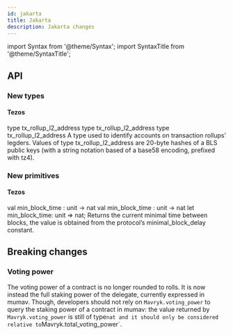 ```yaml
---
id: jakarta
title: Jakarta
description: Jakarta changes
---
```


import Syntax from '@theme/Syntax';
import SyntaxTitle from '@theme/SyntaxTitle';

## API

### New types

#### Tezos
<SyntaxTitle syntax="pascaligo">
type tx_rollup_l2_address
</SyntaxTitle>
<SyntaxTitle syntax="cameligo">
type tx_rollup_l2_address
</SyntaxTitle>

<SyntaxTitle syntax="jsligo">
type tx_rollup_l2_address
</SyntaxTitle>
A type used to identify accounts on transaction rollups’ legders. Values of type tx_rollup_l2_address are 20-byte hashes of a BLS public keys (with a string notation based of a base58 encoding, prefixed with tz4).

### New primitives

#### Tezos


<SyntaxTitle syntax="pascaligo">
val min_block_time : unit -> nat
</SyntaxTitle>
<SyntaxTitle syntax="cameligo">
val min_block_time : unit -> nat
</SyntaxTitle>

<SyntaxTitle syntax="jsligo">
let min_block_time: unit => nat;
</SyntaxTitle>
Returns the current minimal time between blocks, the value is obtained from the protocol’s minimal_block_delay constant.

## Breaking changes

### Voting power

The voting power of a contract is no longer rounded to rolls. It is now instead the full staking power of the delegate, currently expressed in mumav. Though, developers should not rely on `Mavryk.voting_power` to query the staking power of a contract in mumav: the value returned by `Mavryk.voting_power` is still of type` nat and it should only be considered relative to `Mavryk.total_voting_power`.  
